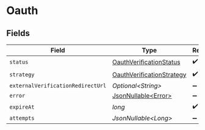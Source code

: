 # Oauth


## Fields

| Field                                                                             | Type                                                                              | Required                                                                          | Description                                                                       |
| --------------------------------------------------------------------------------- | --------------------------------------------------------------------------------- | --------------------------------------------------------------------------------- | --------------------------------------------------------------------------------- |
| `status`                                                                          | [OauthVerificationStatus](../../models/components/OauthVerificationStatus.md)     | :heavy_check_mark:                                                                | N/A                                                                               |
| `strategy`                                                                        | [OauthVerificationStrategy](../../models/components/OauthVerificationStrategy.md) | :heavy_check_mark:                                                                | N/A                                                                               |
| `externalVerificationRedirectUrl`                                                 | *Optional\<String>*                                                               | :heavy_minus_sign:                                                                | N/A                                                                               |
| `error`                                                                           | [JsonNullable\<Error>](../../models/components/Error.md)                          | :heavy_minus_sign:                                                                | N/A                                                                               |
| `expireAt`                                                                        | *long*                                                                            | :heavy_check_mark:                                                                | N/A                                                                               |
| `attempts`                                                                        | *JsonNullable\<Long>*                                                             | :heavy_minus_sign:                                                                | N/A                                                                               |